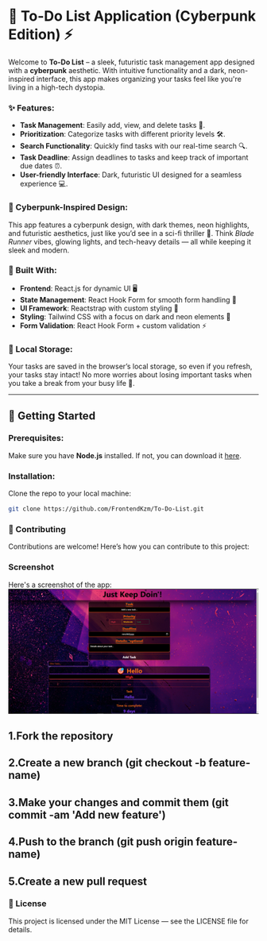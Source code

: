 # 🚀 To-Do List Application (Cyberpunk Edition) ⚡

Welcome to **To-Do List** – a sleek, futuristic task management app designed with a **cyberpunk** aesthetic. With intuitive functionality and a dark, neon-inspired interface, this app makes organizing your tasks feel like you're living in a high-tech dystopia.

### ✨ Features:
- **Task Management**: Easily add, view, and delete tasks 🎯.
- **Prioritization**: Categorize tasks with different priority levels 🛠️.
- **Search Functionality**: Quickly find tasks with our real-time search 🔍.
- **Task Deadline**: Assign deadlines to tasks and keep track of important due dates ⏰.
- **User-friendly Interface**: Dark, futuristic UI designed for a seamless experience 💻.

### 🌆 Cyberpunk-Inspired Design:
This app features a cyberpunk design, with dark themes, neon highlights, and futuristic aesthetics, just like you’d see in a sci-fi thriller 🌌. Think _Blade Runner_ vibes, glowing lights, and tech-heavy details — all while keeping it sleek and modern.

### 🚀 Built With:
- **Frontend**: React.js for dynamic UI 🖥️
- **State Management**: React Hook Form for smooth form handling 📝
- **UI Framework**: Reactstrap with custom styling 🖤
- **Styling**: Tailwind CSS with a focus on dark and neon elements 🌙
- **Form Validation**: React Hook Form + custom validation ⚡

### 💾 Local Storage:
Your tasks are saved in the browser’s local storage, so even if you refresh, your tasks stay intact! No more worries about losing important tasks when you take a break from your busy life 💾.

---

## 🚀 Getting Started

### Prerequisites:
Make sure you have **Node.js** installed. If not, you can download it [here](https://nodejs.org/).

### Installation:
Clone the repo to your local machine:

```bash
git clone https://github.com/FrontendKzm/To-Do-List.git
```
### 🎯 Contributing
Contributions are welcome! Here’s how you can contribute to this project:

###  Screenshot
Here's a screenshot of the app:
![To-Do List ScreenShot](src/assets/ScreenShot.PNG)


## 1.Fork the repository
## 2.Create a new branch (git checkout -b feature-name)
## 3.Make your changes and commit them (git commit -am 'Add new feature')
## 4.Push to the branch (git push origin feature-name)
## 5.Create a new pull request
### 📜 License
This project is licensed under the MIT License — see the LICENSE file for details.



